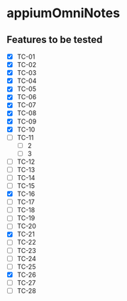 # appiumOmniNotes

## Features to be tested
* [x] TC-01
* [x] TC-02
* [x] TC-03
* [x] TC-04
* [x] TC-05
* [x] TC-06
* [x] TC-07
* [x] TC-08
* [x] TC-09
* [x] TC-10
* [ ] TC-11
  * [ ] 2
  * [ ] 3
* [ ] TC-12
* [ ] TC-13
* [ ] TC-14
* [ ] TC-15
* [x] TC-16
* [ ] TC-17
* [ ] TC-18
* [ ] TC-19
* [ ] TC-20
* [x] TC-21
* [ ] TC-22
* [ ] TC-23
* [ ] TC-24
* [ ] TC-25
* [x] TC-26
* [ ] TC-27
* [ ] TC-28